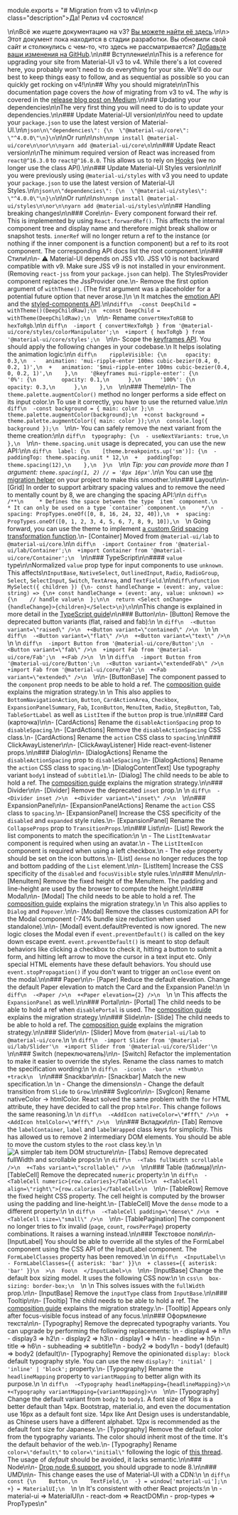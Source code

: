 module.exports = "# Migration from v3 to v4\n\n<p class=\"description\">Да! Релиз v4 состоялся!</p>\n\nВсё же ищете документацию на v3? [Вы можете найти её здесь](https://material-ui.com/versions/).\n\n> Этот документ пока находится в стадии разработки. Вы обновили свой сайт и столкнулись с чем-то, что здесь не рассматривается? [Добавьте ваши изменения на GitHub](https://github.com/Foso/material-ui/blob/master/docs/src/pages/guides/migration-v3/migration-v3.md).\n\n## Вступление\n\nThis is a reference for upgrading your site from Material-UI v3 to v4. While there's a lot covered here, you probably won't need to do everything for your site. We'll do our best to keep things easy to follow, and as sequential as possible so you can quickly get rocking on v4!\n\n## Why you should migrate\n\nThis documentation page covers the *how* of migrating from v3 to v4. The *why* is covered in the [release blog post on Medium](https://medium.com/material-ui/material-ui-v4-is-out-4b7587d1e701).\n\n## Updating your dependencies\n\nThe very first thing you will need to do is to update your dependencies.\n\n### Update Material-UI version\n\nYou need to update your `package.json` to use the latest version of Material-UI.\n\n```json\n\"dependencies\": {\n  \"@material-ui/core\": \"^4.0.0\"\n}\n```\n\nOr run\n\n```sh\nnpm install @material-ui/core\n\nor\n\nyarn add @material-ui/core\n```\n\n### Update React version\n\nThe minimum required version of React was increased from `react@^16.3.0` to `react@^16.8.0`. This allows us to rely on [Hooks](https://reactjs.org/docs/hooks-intro.html) (we no longer use the class API).\n\n### Update Material-UI Styles version\n\nIf you were previously using `@material-ui/styles` with v3 you need to update your `package.json` to use the latest version of Material-UI Styles.\n\n```json\n\"dependencies\": {\n  \"@material-ui/styles\": \"^4.0.0\"\n}\n```\n\nOr run\n\n```sh\nnpm install @material-ui/styles\n\nor\n\nyarn add @material-ui/styles\n```\n\n## Handling breaking changes\n\n### Core\n\n- Every component forward their ref. This is implemented by using `React.forwardRef()`. This affects the internal component tree and display name and therefore might break shallow or snapshot tests. `innerRef` will no longer return a ref to the instance (or nothing if the inner component is a function component) but a ref to its root component. The corresponding API docs list the root component.\n\n### Стили\n\n- ⚠️ Material-UI depends on JSS v10. JSS v10 is not backward compatible with v9. Make sure JSS v9 is not installed in your environment. (Removing `react-jss` from your `package.json` can help). The StylesProvider component replaces the JssProvider one.\n- Remove the first option argument of `withTheme()`. (The first argument was a placeholder for a potential future option that never arose.)\n  \n    It matches the [emotion API](https://emotion.sh/docs/introduction) and the [styled-components API](https://www.styled-components.com).\n\n```diff\n  -const DeepChild = withTheme()(DeepChildRaw);\n  +const DeepChild = withTheme(DeepChildRaw);\n  ```\n\n- Rename `convertHexToRGB` to `hexToRgb`.\n\n  ```diff\n  -import { convertHexToRgb } from '@material-ui/core/styles/colorManipulator';\n  +import { hexToRgb } from '@material-ui/core/styles';\n  ```\n\n- Scope the [keyframes API](https://cssinjs.org/jss-syntax/#keyframes-animation). You should apply the following changes in your codebase.\n  It helps isolating the animation logic:\n\n  ```diff\n    rippleVisible: {\n      opacity: 0.3,\n  -   animation: 'mui-ripple-enter 100ms cubic-bezier(0.4, 0, 0.2, 1)',\n  +   animation: '$mui-ripple-enter 100ms cubic-bezier(0.4, 0, 0.2, 1)',\n    },\n    '@keyframes mui-ripple-enter': {\n      '0%': {\n        opacity: 0.1,\n      },\n      '100%': {\n        opacity: 0.3,\n      },\n    },\n  ```\n\n### Theme\n\n- The `theme.palette.augmentColor()` method no longer performs a side effect on its input color.\n  To use it correctly, you have to use the returned value.\n\n  ```diff\n  -const background = { main: color };\n  -theme.palette.augmentColor(background);\n  +const background = theme.palette.augmentColor({ main: color });\n\n  console.log({ background });\n  ```\n\n- You can safely remove the next variant from the theme creation:\n\n  ```diff\n  typography: {\n  - useNextVariants: true,\n  },\n  ```\n\n- `theme.spacing.unit` usage is deprecated, you can use the new API:\n\n  ```diff\n  label: {\n    [theme.breakpoints.up('sm')]: {\n  -   paddingTop: theme.spacing.unit * 12,\n  +   paddingTop: theme.spacing(12),\n    },\n  }\n  ```\n\n  *Tip: you can provide more than 1 argument: `theme.spacing(1, 2) // = '8px 16px'`*.\n\n  You can use [the migration helper](https://github.com/Foso/material-ui/tree/master/packages/material-ui-codemod/README.md#theme-spacing-api) on your project to make this smoother.\n\n### Layout\n\n- [Grid] In order to support arbitrary spacing values and to remove the need to mentally count by 8, we are changing the spacing API:\n\n  ```diff\n    /**\n     * Defines the space between the type `item` component.\n     * It can only be used on a type `container` component.\n     */\n  -  spacing: PropTypes.oneOf([0, 8, 16, 24, 32, 40]),\n  +  spacing: PropTypes.oneOf([0, 1, 2, 3, 4, 5, 6, 7, 8, 9, 10]),\n  ```\n  Going forward, you can use the theme to implement [a custom Grid spacing transformation function](https://material-ui.com/system/spacing/#transformation).\n- [Container] Moved from `@material-ui/lab` to `@material-ui/core`.\n\n  ```diff\n  -import Container from '@material-ui/lab/Container';\n  +import Container from '@material-ui/core/Container';\n  ```\n\n### TypeScript\n\n#### `value` type\n\nNormalized `value` prop type for input components to use `unknown`. This affects\n`InputBase`, `NativeSelect`, `OutlinedInput`, `Radio`, `RadioGroup`, `Select`, `SelectInput`, `Switch`, `TextArea`,  and `TextField`.\n\n```diff\nfunction MySelect({ children }) {\n- const handleChange = (event: any, value: string) => {\n+ const handleChange = (event: any, value: unknown) => {\n    // handle value\n  };\n\n  return <Select onChange={handleChange}>{children}</Select>\n}\n```\n\nThis change is explained in more detail in the [TypeScript guide](/guides/typescript/#handling-value-and-event-handlers)\n\n### Button\n\n- [Button] Remove the deprecated button variants (flat, raised and fab):\n  \n  ```diff\n  -<Button variant=\"raised\" />\n  +<Button variant=\"contained\" />\n  ```\n  \n  ```diff\n  -<Button variant=\"flat\" />\n  +<Button variant=\"text\" />\n  ```\n  \n  ```diff\n  -import Button from '@material-ui/core/Button';\n  -<Button variant=\"fab\" />\n  +import Fab from '@material-ui/core/Fab';\n  +<Fab />\n  ```\n  \n  ```diff\n  -import Button from '@material-ui/core/Button';\n  -<Button variant=\"extendedFab\" />\n  +import Fab from '@material-ui/core/Fab';\n  +<Fab variant=\"extended\" />\n  ```\n\n- [ButtonBase] The component passed to the `component` prop needs to be able to hold a ref. The [composition guide](/guides/composition/#caveat-with-refs) explains the migration strategy.\n  \n    This also applies to `BottomNavigationAction`, `Button`, `CardActionArea`, `Checkbox`, `ExpansionPanelSummary`, `Fab`, `IconButton`, `MenuItem`, `Radio`, `StepButton`, `Tab`, `TableSortLabel` as well as `ListItem` if the `button` prop is true.\n\n### Card (карточка)\n\n- [CardActions] Rename the `disableActionSpacing` prop to `disableSpacing`.\n- [CardActions] Remove the `disableActionSpacing` CSS class.\n- [CardActions] Rename the `action` CSS class to `spacing`.\n\n### ClickAwayListener\n\n- [ClickAwayListener] Hide react-event-listener props.\n\n### Dialog\n\n- [DialogActions] Rename the `disableActionSpacing` prop to `disableSpacing`.\n- [DialogActions] Rename the `action` CSS class to `spacing`.\n- [DialogContentText] Use typography variant `body1` instead of `subtitle1`.\n- [Dialog] The child needs to be able to hold a ref. The [composition guide](/guides/composition/#caveat-with-refs) explains the migration strategy.\n\n### Divider\n\n- [Divider] Remove the deprecated `inset` prop.\n  \n  ```diff\n  -<Divider inset />\n  +<Divider variant=\"inset\" />\n  ```\n\n### ExpansionPanel\n\n- [ExpansionPanelActions] Rename the `action` CSS class to `spacing`.\n- [ExpansionPanel] Increase the CSS specificity of the `disabled` and `expanded` style rules.\n- [ExpansionPanel] Rename the `CollapseProps` prop to `TransitionProps`.\n\n### List\n\n- [List] Rework the list components to match the specification:\n  \n  - The `ListItemAvatar` component is required when using an avatar.\n  - The `ListItemIcon` component is required when using a left checkbox.\n  - The `edge` property should be set on the icon buttons.\n- [List] `dense` no longer reduces the top and bottom padding of the `List` element.\n\n- [ListItem] Increase the CSS specificity of the `disabled` and `focusVisible` style rules.\n\n### Menu\n\n- [MenuItem] Remove the fixed height of the MenuItem. The padding and line-height are used by the browser to compute the height.\n\n### Modal\n\n- [Modal] The child needs to be able to hold a ref. The [composition guide](/guides/composition/#caveat-with-refs) explains the migration strategy.\n  \n    This also applies to `Dialog` and `Popover`.\n\n- [Modal] Remove the classes customization API for the Modal component (-74% bundle size reduction when used standalone).\n\n- [Modal] event.defaultPrevented is now ignored. The new logic closes the Modal even if `event.preventDefault()` is called on the key down escape event. `event.preventDefault()` is meant to stop default behaviors like clicking a checkbox to check it, hitting a button to submit a form, and hitting left arrow to move the cursor in a text input etc. Only special HTML elements have these default behaviors. You should use `event.stopPropagation()` if you don't want to trigger an `onClose` event on the modal.\n\n### Paper\n\n- [Paper] Reduce the default elevation. Change the default Paper elevation to match the Card and the Expansion Panel:\n  \n  ```diff\n  -<Paper />\n  +<Paper elevation={2} />\n  ```\n  \n    This affects the `ExpansionPanel` as well.\n\n### Portal\n\n- [Portal] The child needs to be able to hold a ref when `disablePortal` is used. The [composition guide](/guides/composition/#caveat-with-refs) explains the migration strategy.\n\n### Slide\n\n- [Slide] The child needs to be able to hold a ref. The [composition guide](/guides/composition/#caveat-with-refs) explains the migration strategy.\n\n### Slider\n\n- [Slider] Move from `@material-ui/lab` to `@material-ui/core`.\n  \n  ```diff\n  -import Slider from '@material-ui/lab/Slider'\n  +import Slider from '@material-ui/core/Slider'\n  ```\n\n### Switch (переключатель)\n\n- [Switch] Refactor the implementation to make it easier to override the styles. Rename the class names to match the specification wording:\n  \n  ```diff\n  -icon\n  -bar\n  +thumb\n  +track\n  ```\n\n### Snackbar\n\n- [Snackbar] Match the new specification.\n  \n  - Change the dimensions\n  - Change the default transition from `Slide` to `Grow`.\n\n### SvgIcon\n\n- [SvgIcon] Rename nativeColor -> htmlColor. React solved the same problem with the `for` HTML attribute, they have decided to call the prop `htmlFor`. This change follows the same reasoning.\n  \n  ```diff\n  -<AddIcon nativeColor=\"#fff\" />\n  +<AddIcon htmlColor=\"#fff\" />\n  ```\n\n### Вкладки\n\n- [Tab] Remove the `labelContainer`, `label` and `labelWrapped` class keys for simplicity. This has allowed us to remove 2 intermediary DOM elements. You should be able to move the custom styles to the `root` class key.\n  \n    ![A simpler tab item DOM structure](https://user-images.githubusercontent.com/3165635/53287870-53a35500-3782-11e9-9431-2d1a14a41be0.png)\n\n- [Tabs] Remove deprecated fullWidth and scrollable props:\n  \n  ```diff\n  -<Tabs fullWidth scrollable />\n  +<Tabs variant=\"scrollable\" />\n  ```\n\n### Table (tаблица)\n\n- [TableCell] Remove the deprecated `numeric` property:\n  \n  ```diff\n  -<TableCell numeric>{row.calories}</TableCell>\n  +<TableCell align=\"right\">{row.calories}</TableCell>\n  ```\n\n- [TableRow] Remove the fixed height CSS property. The cell height is computed by the browser using the padding and line-height.\n- [TableCell] Move the `dense` mode to a different property:\n  \n  ```diff\n  -<TableCell padding=\"dense\" />\n  +<TableCell size=\"small\" />\n  ```\n\n- [TablePagination] The component no longer tries to fix invalid (`page`, `count`, `rowsPerPage`) property combinations. It raises a warning instead.\n\n### Текстовое поля\n\n- [InputLabel] You should be able to override all the styles of the FormLabel component using the CSS API of the InputLabel component. The `FormLabelClasses` property has been removed.\n  \n  ```diff\n  <InputLabel\n  - FormLabelClasses={{ asterisk: 'bar' }}\n  + classes={{ asterisk: 'bar' }}\n  >\n  Foo\n  </InputLabel>\n  ```\n\n- [InputBase] Change the default box sizing model. It uses the following CSS now:\n  \n  ```css\n  box-sizing: border-box;\n  ```\n  \n    This solves issues with the `fullWidth` prop.\n\n- [InputBase] Remove the `inputType` class from `InputBase`.\n\n### Tooltip\n\n- [Tooltip] The child needs to be able to hold a ref. The [composition guide](/guides/composition/#caveat-with-refs) explains the migration strategy.\n- [Tooltip] Appears only after focus-visible focus instead of any focus.\n\n### Оформление текста\n\n- [Typography] Remove the deprecated typography variants. You can upgrade by performing the following replacements: \n  - display4 => h1\n  - display3 => h2\n  - display2 => h3\n  - display1 => h4\n  - headline => h5\n  - title => h6\n  - subheading => subtitle1\n  - body2 => body1\n  - body1 (default) => body2 (default)\n- [Typography] Remove the opinionated `display: block` default typography style. You can use the new `display?: 'initial' | 'inline' | 'block';` property.\n- [Typography] Rename the `headlineMapping` property to `variantMapping` to better align with its purpose.\n  \n  ```diff\n  -<Typography headlineMapping={headlineMapping}>\n  +<Typography variantMapping={variantMapping}>\n  ```\n\n- [Typography] Change the default variant from `body2` to `body1`. A font size of 16px is a better default than 14px. Bootstrap, material.io, and even the documentation use 16px as a default font size. 14px like Ant Design uses is understandable, as Chinese users have a different alphabet. 12px is recommended as the default font size for Japanese.\n- [Typography] Remove the default color from the typography variants. The color should inherit most of the time. It's the default behavior of the web.\n- [Typography] Rename `color=\"default\"` to `color=\"initial\"` following the logic of [this thread](https://github.com/Foso/material-ui/issues/13028). The usage of *default* should be avoided, it lacks semantic.\n\n### Node\n\n- [Drop node 6 support](https://github.com/nodejs/Release/blob/eb91c94681ea968a69bf4a4fe85c656ed44263b3/README.md#release-schedule), you should upgrade to node 8.\n\n### UMD\n\n- This change eases the use of Material-UI with a CDN:\n  \n  ```diff\n  const {\n    Button,\n    TextField,\n  -} = window['material-ui'];\n  +} = MaterialUI;\n  ```\n  \n    It's consistent with other React projects:\n  \n  - material-ui => MaterialUI\n  - react-dom => ReactDOM\n  - prop-types => PropTypes\n"